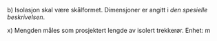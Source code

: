 b) Isolasjon skal være skålformet. Dimensjoner er angitt i *den spesielle beskrivelsen*.

x) Mengden måles som prosjektert lengde av isolert trekkerør. Enhet: m

